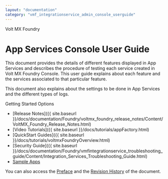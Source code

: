 ```yaml
---
layout: "documentation"
category: "vmf_integrationservice_admin_console_userguide"
---
```

                     

Volt MX  Foundry

App Services Console User Guide
===============================

This document provides the details of different features displayed in App Services and describes the procedure of testing each service created in Volt MX Foundry Console. This user guide explains about each feature and the services associated to that particular feature.

This document also explains about the settings to be done in App Services and the different types of logs.

Getting Started Options

*   [Release Notes]({{ site.baseurl }}/docs/documentation/Foundry/voltmx_foundry_release_notes/Content/VoltMX_Foundry_Release_Notes.html)
*   [Video Tutorials]({{ site.baseurl }}/docs/tutorials/appFactory.html)
*   [QuickStart Guides]({{ site.baseurl }}/docs/tutorials/voltmxFoundryOverview.html)
*   [Security Guide]({{ site.baseurl }}/docs/documentation/Foundry/vmfintegrationservice_troubleshooting_guide/Content/Integration_Services_Troubleshooting_Guide.html)
*   [Sample Apps](https://github.com/HCL-TECH-SOFTWARE/volt-mx-samples)

<!-- *   [Release Notes]({{ site.baseurl }}/docs/documentation/Foundry/voltmx_foundry_release_notes/Content/VoltMX_Foundry_Release_Notes.html)
*   [Video Tutorials]({{ site.baseurl }}/docs/tutorials/appFactory.html)
*   [QuickStart Guides]({{ site.baseurl }}/docs/documentation/Foundry/voltmx_foundry_quickstart_guide/Content/voltmx_foundry_quickstart_guide.html)
*   [Security Guide]({{ site.baseurl }}/docs/documentation/Foundry/vmfintegrationservice_troubleshooting_guide/Content/Integration_Services_Troubleshooting_Guide.html)
*   [Sample Apps](https://github.com/HCL-TECH-SOFTWARE/volt-mx-samples) -->

You can also access the [Preface](Overview.html) and the [Revision History](Revision_History.html) of the document.
